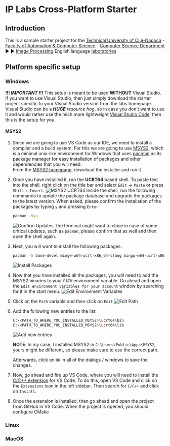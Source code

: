 # IP Labs Cross-Platform Starter

## Introduction
This is a sample starter project for the [Technical University of Cluj-Napoca](https://www.utcluj.ro/) - [Faculty of Automation & Computer Science](https://ac.utcluj.ro/) - [Computer Science Department](https://cs.utcluj.ro/) :arrow_forward: :arrow_forward: [Image Processing](https://users.utcluj.ro/~onigaf/files/IP.html) English language [laboratories](http://users.utcluj.ro/~igiosan/teaching_ip.html)

## Platform specific setup

### Windows
**!!! _IMPORTANT_ !!!** This setup is meant to be used **WITHOUT** Visual Studio. If you want to use Visual Studio, then just simply download the starter project specific to your Visual Studio version from the labs homepage. Visual Studio can be a _**HUGE** resource hog_, so in case you don't want to use it and would rather use the mich more lightweight [Visual Studio Code](https://code.visualstudio.com/), then this is the setup for you.  

#### MSYS2
1. Since we are going to use VS Code as our IDE, we need to install a compiler and a build system. For this we are going to use [MSYS2](https://www.msys2.org/), which is a minimal unix-like environment for Windows that uses [pacman](https://wiki.archlinux.org/index.php/pacman) as its package manager for easy installation of packages and other dependencies that you will need.  
From the [MSYS2 homepage](https://www.msys2.org/), download the installer and run it.

2. Once you have installed it, run the **UCRT64** based shell. To paste text into the shell, right click on the title bar and select `Edit` -> `Paste` or press `Shift` + `Insert`.
![MSYS2 UCRT64](./assets/README/1_Run_MSYS2-UCRT64.png)
Inside the shell, run the following commands to update the package database and upgrade the packages to the latest version. When asked, please confirm the installation of the packages by typing `y` and pressing `Enter`.
   ```bash
   pacman -Syu
   ```
   ![Confirm Updates](./assets/README/2_Confirm_PacMan_Updates.png)
The terminal might want to close in case of some critical updates, such as `pacman`, please confirm that as well and then open the shell again.

3. Next, you will want to install the following packages:
    ```bash
    pacman -S base-devel mingw-w64-ucrt-x86_64-clang mingw-w64-ucrt-x86_64-lldb mingw-w64-ucrt-x86_64-ninja mingw-w64-ucrt-x86_64-cmake mingw-w64-ucrt-x86_64-opencv mingw-w64-ucrt-x86_64-qt6-5compat
    ```
    ![Install Packages](./assets/README/3_Install_Packages.png)

4. Now that you have installed all the packages, you will need to add the MSYS2 binaries to your `PATH` environment variable. Go ahead and open the `Edit environment variables for your account` window by searching for it in the start menu.
    ![Edit Environment Variables](./assets/README/4_Edit_env_vars.png)

5. Click on the `Path` variable and then click on `Edit`
    ![Edit Path](./assets/README/5_Edit_path_var.png)

6. Add the following new entries to the list:
    ```bash
    C:\<PATH_TO_WHERE_YOU_INSTALLED_MSYS2>\ucrt64\bin
    C:\<PATH_TO_WHERE_YOU_INSTALLED_MSYS2>\ucrt64\lib
    ```
    ![Add new entries](./assets/README/6_Add_dirs.png)

    **NOTE**: In my case, I installed MSYS2 in `C:\Users\Public\Apps\MSYS2`, yours might be different, so please make sure to use the correct path.

    Afterwards, click on `OK` in all of the dialogs / windows to save the changes.

7. Now, go ahead and fire up VS Code, where you will need to install the [C/C++ extension](https://marketplace.visualstudio.com/items?itemName=ms-vscode.cpptools) for VS Code. To do this, open VS Code and click on the `Extensions` icon in the left sidebar. Then search for `C/C++` and click on `Install`.

8. Once the extension is installed, then go ahead and open the project from GitHub in VS Code. When the project is opened, you should configure CMake 

### Linux

### MacOS
